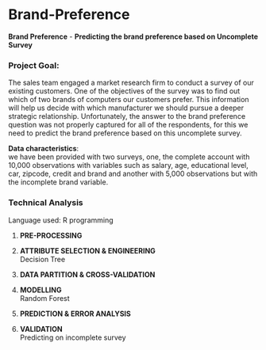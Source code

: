 # Brand-Preference

**Brand Preference** - **Predicting the brand preference based on Uncomplete Survey** <br />

### **Project Goal**:<br />

The sales team engaged a market research firm to conduct a survey of our existing customers. One of the objectives of the survey was to find out which of two brands of computers our customers prefer. This information will help us decide with which manufacturer we should pursue a deeper strategic relationship. Unfortunately, the answer to the brand preference question was not properly captured for all of the respondents, for this we need to predict the brand preference based on this uncomplete survey. <br />

**Data characteristics**:<br />
we have been provided with two surveys, one, the complete account with 10,000 observations with variables such as salary, age, educational level, car, zipcode, credit and brand and another with 5,000 observations but with the incomplete brand variable.<br />

### **Technical Analysis**
Language used: R programming

1. **PRE-PROCESSING**<br />

2. **ATTRIBUTE SELECTION & ENGINEERING**<br />
Decision Tree<br />

3. **DATA PARTITION & CROSS-VALIDATION**<br />

4. **MODELLING**<br />
Random Forest<br />

5. **PREDICTION & ERROR ANALYSIS**<br />

6. **VALIDATION**<br />
Predicting on incomplete survey<br />
